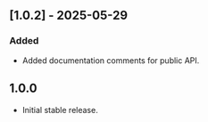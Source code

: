 ## [1.0.2] - 2025-05-29
### Added
- Added documentation comments for public API.

## 1.0.0

- Initial stable release.
